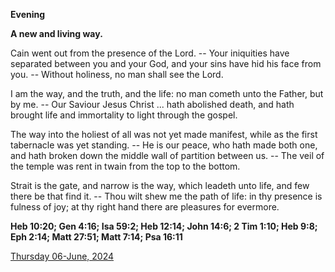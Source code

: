 **Evening**

**A new and living way.**
 
Cain went out from the presence of the Lord. -- Your iniquities have separated between you and your God, and your sins have hid his face from you. -- Without holiness, no man shall see the Lord.
 
I am the way, and the truth, and the life: no man cometh unto the Father, but by me. -- Our Saviour Jesus Christ ... hath abolished death, and hath brought life and immortality to light through the gospel.
 
The way into the holiest of all was not yet made manifest, while as the first tabernacle was yet standing. -- He is our peace, who hath made both one, and hath broken down the middle wall of partition between us. -- The veil of the temple was rent in twain from the top to the bottom.
 
Strait is the gate, and narrow is the way, which leadeth unto life, and few there be that find it. -- Thou wilt shew me the path of life: in thy presence is fulness of joy; at thy right hand there are pleasures for evermore.  

**Heb 10:20; Gen 4:16; Isa 59:2; Heb 12:14; John 14:6; 2 Tim 1:10; Heb 9:8; Eph 2:14; Matt 27:51; Matt 7:14; Psa 16:11**

[Thursday 06-June, 2024](https://t.me/daily_light)
